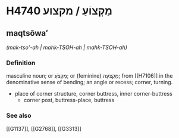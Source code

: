 # H4740 מַקְצוֹעַ / מקצוע

## maqtsôwaʻ

_(mak-tso'-ah | mahk-TSOH-ah | mahk-TSOH-ah)_

### Definition

masculine noun; or מַקְצֹעַ; or (feminine) מַקְצֹעָה; from [[H7106]] in the denominative sense of bending; an angle or recess; corner, turning.

- place of corner structure, corner buttress, inner corner-buttress
    - corner post, buttress-place, buttress
### See also

[[G1137]], [[G2768]], [[G3313]]


